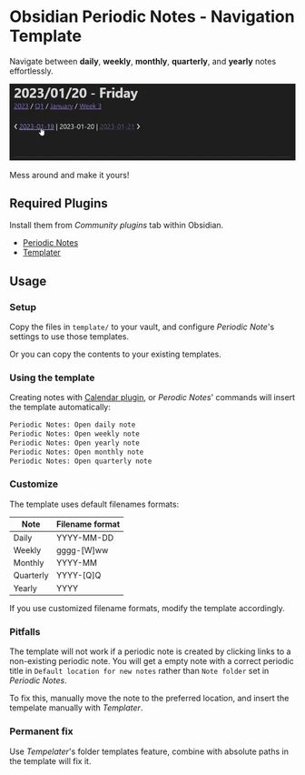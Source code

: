 # Obsidian Periodic Notes - Navigation Template

Navigate between **daily**, **weekly**, **monthly**, **quarterly**, and **yearly** notes effortlessly.

![Navigation example](assets/navigation%20example.gif)

Mess around and make it yours!

## Required Plugins

Install them from _Community plugins_ tab within Obsidian.

- [Periodic Notes](https://github.com/liamcain/obsidian-periodic-notes)
- [Templater](https://github.com/SilentVoid13/Templater)

## Usage

### Setup
Copy the files in `template/` to your vault, and configure _Periodic Note_'s settings to use those templates.

Or you can copy the contents to your existing templates.

### Using the template
Creating notes with [Calendar plugin](https://github.com/liamcain/obsidian-calendar-plugin), or _Perodic Notes_' commands will insert the template automatically:

```
Periodic Notes: Open daily note
Periodic Notes: Open weekly note
Periodic Notes: Open yearly note
Periodic Notes: Open monthly note
Periodic Notes: Open quarterly note
```

### Customize
The template uses default filenames formats:

| Note      | Filename format |
|-----------|-----------------|
| Daily     | YYYY-MM-DD      |
| Weekly    | gggg-[W]ww      |
| Monthly   | YYYY-MM         |
| Quarterly | YYYY-[Q]Q       |
| Yearly    | YYYY            |

If you use customized filename formats, modify the template accordingly.

### Pitfalls
The template will not work if a periodic note is created by clicking links to a non-existing periodic note. You will get a empty note with a correct periodic title in `Default location for new notes` rather than `Note folder` set in _Periodic Notes_.

To fix this, manually move the note to the preferred location, and insert the tempelate manually with _Templater_.

### Permanent fix
Use _Tempelater_'s folder templates feature, combine with absolute paths in the template will fix it.